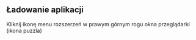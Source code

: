 ## Ładowanie aplikacji ##
Kliknij ikonę menu rozszerzeń w prawym górnym rogu okna przeglądarki (ikona puzzla)